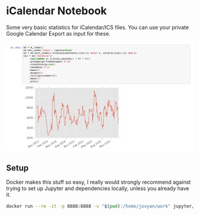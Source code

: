 # iCalendar Notebook

Some very basic statistics for iCalendar/ICS files. You can use your private
Google Calendar Export as input for these.

![](screenshot.png)

## Setup

Docker makes this stuff so easy, I really would strongly recommend against
trying to set up Jupyter and dependencies locally, unless you already have it.

```bash
docker run --rm -it -p 8888:8888 -v "$(pwd):/home/jovyan/work" jupyter/scipy-notebook@8015c88c4b11
```
